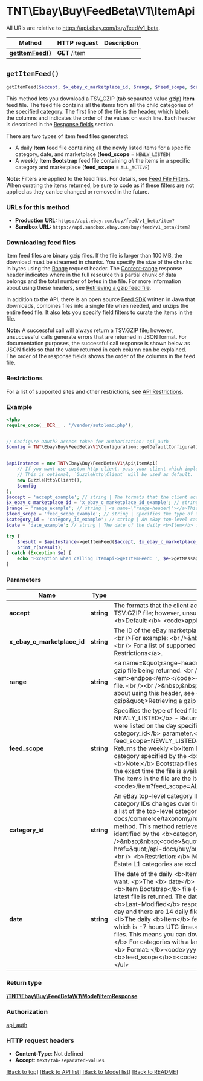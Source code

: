 # TNT\Ebay\Buy\FeedBeta\V1\ItemApi

All URIs are relative to https://api.ebay.com/buy/feed/v1_beta.

Method | HTTP request | Description
------------- | ------------- | -------------
[**getItemFeed()**](ItemApi.md#getItemFeed) | **GET** /item | 


## `getItemFeed()`

```php
getItemFeed($accept, $x_ebay_c_marketplace_id, $range, $feed_scope, $category_id, $date): \TNT\Ebay\Buy\FeedBeta\V1\Model\ItemResponse
```



<p>This method lets you download a TSV_GZIP (tab separated value gzip) <b> Item</b> feed file. The feed file contains all the items from <b> all</b> the child categories of the specified category.  The first line of the file is the header, which labels the columns and indicates the order of the values on each line.  Each header is described in the <a href=\"/api-docs/buy/feed/resources/item/methods/getItemFeed#h3-response-fields\">Response fields</a> section.  </p> <p> There are two types of item feed files generated: <ul> <li>A daily <b>Item</b> feed file containing all the newly listed items for a specific category, date, and marketplace (<b>feed_scope</b> = <code>NEWLY_LISTED</code>)</li>  <li>A weekly <b>Item Bootstrap</b> feed file containing <i> all</i> the items in a specific category and marketplace (<b>feed_scope</b> = <code>ALL_ACTIVE</code>)</li>  </ul>  </p>   <p><span class=\"tablenote\"><b>Note: </b>  Filters are applied to the feed files. For details, see <a href=\"/api-docs/buy/static/api-feed_beta.html#Feed2\">Feed File Filters</a>. When curating the items returned, be sure to code as if these filters are not applied as they can be changed or removed in the future.</span></p>                                   <h3><b>URLs for this method</b></h3>   <p><ul>    <li><b> Production URL: </b> <code>https://api.ebay.com/buy/feed/v1_beta/item?</code></li>    <li><b> Sandbox URL:  </b><code>https://api.sandbox.ebay.com/buy/feed/v1_beta/item?</code></li>   </ul> </p>              <h3><b>Downloading feed files </b></h3>             <p>Item feed files are binary gzip files. If the file is larger than 100 MB, the download must be streamed in chunks. You specify the size of the chunks in bytes using the <a href=\"#range-header\">Range</a> request header. The <a href=\"#content-range\">Content-range</a> response header indicates where in the full resource this partial chunk of data belongs  and the total number of bytes in the file.       For more information about using these headers, see <a href=\"/api-docs/buy/static/api-feed.html#retrv-gzip\">Retrieving a gzip feed file</a>.    </p>    <p>In addition to the API, there is an open source <a href=\"https://github.com/eBay/FeedSDK\" target=\"_blank\">Feed SDK</a> written in Java that downloads, combines files into a single file when needed, and unzips the entire feed file. It also lets you specify field filters to curate the items in the file.</p>              <p><span class=\"tablenote\">  <b> Note:</b> A successful call will always return a TSV.GZIP file; however, unsuccessful calls generate errors that are returned in JSON format. For documentation purposes, the successful call response is shown below as JSON fields so that the value returned in each column can be explained. The order of the response fields shows the order of the columns in the feed file.</span>  </p>                <h3><b>Restrictions </b></h3>                <p>For a list of supported sites and other restrictions, see <a href=\"/api-docs/buy/feed/overview.html#API\">API Restrictions</a>.</p>

### Example

```php
<?php
require_once(__DIR__ . '/vendor/autoload.php');


// Configure OAuth2 access token for authorization: api_auth
$config = TNT\Ebay\Buy\FeedBeta\V1\Configuration::getDefaultConfiguration()->setAccessToken('YOUR_ACCESS_TOKEN');


$apiInstance = new TNT\Ebay\Buy\FeedBeta\V1\Api\ItemApi(
    // If you want use custom http client, pass your client which implements `GuzzleHttp\ClientInterface`.
    // This is optional, `GuzzleHttp\Client` will be used as default.
    new GuzzleHttp\Client(),
    $config
);
$accept = 'accept_example'; // string | The formats that the client accepts for the response.<br /><br />A successful call will always return a TSV.GZIP file; however, unsuccessful calls generate errors that are returned in JSON format.<br /><br /><b>Default:</b> <code>application/json,text/tab-separated-values</code>
$x_ebay_c_marketplace_id = 'x_ebay_c_marketplace_id_example'; // string | The ID of the eBay marketplace where the item is hosted. <b>Note: </b> This value is case sensitive.<br /><br />For example: <br />&nbsp;&nbsp;<code>X-EBAY-C-MARKETPLACE-ID = EBAY_US</code>  <br /><br /> For a list of supported sites see, <a href=\"/api-docs/buy/feed/overview.html#API\">API Restrictions</a>.
$range = 'range_example'; // string | <a name=\"range-header\"></a>This header specifies the range in bytes of the chunks of the gzip file being returned. <br /><br /><b> Format:</b> <code >bytes=<em>startpos</em>-<em>endpos</em></code><br /><br />  For example, the following retrieves the first 10 MBs of the feed file. <br /><br />&nbsp;&nbsp;<code>Range bytes=0-10485760</code> <br /><br />For more information about using this header, see <a href=\"/api-docs/buy/static/api-feed.html#retrv-gzip\">Retrieving a gzip feed file</a>. <br /><br /><b>Maximum:</b> 100 MB (10MB in the Sandbox)
$feed_scope = 'feed_scope_example'; // string | Specifies the type of feed file to return. <br /><br /><b>Valid Values: </b>   <ul> <li><b> NEWLY_LISTED</b> - Returns the daily <b>Item</b> feed file containing all Good 'Til Cancelled items that were listed on the day specified by the <b> date</b> parameter in the category specified by the <b> category_id</b> parameter.<br /><br /><code>/item?feed_scope=NEWLY_LISTED&category_id=15032&date=20170925</code></li><li><b>ALL_ACTIVE</b> - Returns the weekly <b>Item Bootstrap</b> feed file containing all the Good 'Til Cancelled items in the category specified by the <b>category_id</b> parameter.<br /><br /><span class=\"tablenote\"><b>Note:</b> Bootstrap files are generated every Tuesday and the file is available on Wednesday. However, the exact time the file is available can vary so we recommend you download the Bootstrap file on Thursday. The items in the file are the items that were in the specified category on Sunday.</span> <br /><br /><code>/item?feed_scope=ALL_ACTIVE&category_id=15032</code>  </ul>
$category_id = 'category_id_example'; // string | An eBay top-level category ID of the items to be returned in the feed file. <br /> <br />The list of eBay category IDs changes over time and category IDs are not the same across all the eBay marketplaces. To get a list of the top-level categories for a marketplace, you can use the Taxonomy API <a href=\"/api-docs/commerce/taxonomy/resources/category_tree/methods/getCategoryTree\">getCategoryTree</a> method. This method retrieves the complete category tree for the marketplace. The top-level categories are identified by the <b>categoryTreeNodeLevel</b> field. <br /><br /><b>For example:</b><br />&nbsp;&nbsp;<code>\"categoryTreeNodeLevel\": 1</code> <br /><br />For details see <a href=\"/api-docs/buy/buy-categories.html\">Get Categories for Buy APIs</a>. </li>  </ul> <br /><br />   <b>Restriction:</b> Must be a top-level (L1) category other than Real Estate. Items listed under Real Estate L1 categories are excluded from all feeds in all marketplaces.
$date = 'date_example'; // string | The date of the daily <b>Item</b> feed file (<b>feed_scope</b>=<code>NEWLY_LISTED</code>) you want. <p>The <b> date</b> is required only for the daily <b>Item</b> feed file. If you specify a date for the <b>Item Bootstrap</b> file (<b>feed_scope</b>=<code>ALL_ACTIVE</code>), the date is ignored and the latest file is returned. The date the <b>Item Bootstrap</b> feed file was generated is returned in the <b>Last-Modified</b> response header.</code></p>    <p>The <b> Item</b> feed files are generated every day and there are 14 daily files available.</p>  <span class=\"tablenote\"> <b>Note: </b><ul>  <li>The daily <b>Item</b> feed files are available each day after 9AM MST (US Mountain Standard Time), which is -7 hours UTC time.</li>    <li>There is a 48 hour latency when generating the <b> Item</b> feed files. This means you can download the file for July 10th on July 12 after 9AM MST. <br /><br /><b>Note: </b> For categories with a large number of items, the latency can be up to 72 hours.</li> </ul></span> <p><b> Format: </b><code>yyyyMMdd</code><br /><br /><b> Requirements: </b> <ul>  <li>Required when <b>feed_scope</b>=<code>NEWLY_LISTED</code> </li>  <li>Must be within 3-14 days in the past</li></ul>

try {
    $result = $apiInstance->getItemFeed($accept, $x_ebay_c_marketplace_id, $range, $feed_scope, $category_id, $date);
    print_r($result);
} catch (Exception $e) {
    echo 'Exception when calling ItemApi->getItemFeed: ', $e->getMessage(), PHP_EOL;
}
```

### Parameters

Name | Type | Description  | Notes
------------- | ------------- | ------------- | -------------
 **accept** | **string**| The formats that the client accepts for the response.&lt;br /&gt;&lt;br /&gt;A successful call will always return a TSV.GZIP file; however, unsuccessful calls generate errors that are returned in JSON format.&lt;br /&gt;&lt;br /&gt;&lt;b&gt;Default:&lt;/b&gt; &lt;code&gt;application/json,text/tab-separated-values&lt;/code&gt; |
 **x_ebay_c_marketplace_id** | **string**| The ID of the eBay marketplace where the item is hosted. &lt;b&gt;Note: &lt;/b&gt; This value is case sensitive.&lt;br /&gt;&lt;br /&gt;For example: &lt;br /&gt;&amp;nbsp;&amp;nbsp;&lt;code&gt;X-EBAY-C-MARKETPLACE-ID &#x3D; EBAY_US&lt;/code&gt;  &lt;br /&gt;&lt;br /&gt; For a list of supported sites see, &lt;a href&#x3D;\&quot;/api-docs/buy/feed/overview.html#API\&quot;&gt;API Restrictions&lt;/a&gt;. |
 **range** | **string**| &lt;a name&#x3D;\&quot;range-header\&quot;&gt;&lt;/a&gt;This header specifies the range in bytes of the chunks of the gzip file being returned. &lt;br /&gt;&lt;br /&gt;&lt;b&gt; Format:&lt;/b&gt; &lt;code &gt;bytes&#x3D;&lt;em&gt;startpos&lt;/em&gt;-&lt;em&gt;endpos&lt;/em&gt;&lt;/code&gt;&lt;br /&gt;&lt;br /&gt;  For example, the following retrieves the first 10 MBs of the feed file. &lt;br /&gt;&lt;br /&gt;&amp;nbsp;&amp;nbsp;&lt;code&gt;Range bytes&#x3D;0-10485760&lt;/code&gt; &lt;br /&gt;&lt;br /&gt;For more information about using this header, see &lt;a href&#x3D;\&quot;/api-docs/buy/static/api-feed.html#retrv-gzip\&quot;&gt;Retrieving a gzip feed file&lt;/a&gt;. &lt;br /&gt;&lt;br /&gt;&lt;b&gt;Maximum:&lt;/b&gt; 100 MB (10MB in the Sandbox) |
 **feed_scope** | **string**| Specifies the type of feed file to return. &lt;br /&gt;&lt;br /&gt;&lt;b&gt;Valid Values: &lt;/b&gt;   &lt;ul&gt; &lt;li&gt;&lt;b&gt; NEWLY_LISTED&lt;/b&gt; - Returns the daily &lt;b&gt;Item&lt;/b&gt; feed file containing all Good &#39;Til Cancelled items that were listed on the day specified by the &lt;b&gt; date&lt;/b&gt; parameter in the category specified by the &lt;b&gt; category_id&lt;/b&gt; parameter.&lt;br /&gt;&lt;br /&gt;&lt;code&gt;/item?feed_scope&#x3D;NEWLY_LISTED&amp;category_id&#x3D;15032&amp;date&#x3D;20170925&lt;/code&gt;&lt;/li&gt;&lt;li&gt;&lt;b&gt;ALL_ACTIVE&lt;/b&gt; - Returns the weekly &lt;b&gt;Item Bootstrap&lt;/b&gt; feed file containing all the Good &#39;Til Cancelled items in the category specified by the &lt;b&gt;category_id&lt;/b&gt; parameter.&lt;br /&gt;&lt;br /&gt;&lt;span class&#x3D;\&quot;tablenote\&quot;&gt;&lt;b&gt;Note:&lt;/b&gt; Bootstrap files are generated every Tuesday and the file is available on Wednesday. However, the exact time the file is available can vary so we recommend you download the Bootstrap file on Thursday. The items in the file are the items that were in the specified category on Sunday.&lt;/span&gt; &lt;br /&gt;&lt;br /&gt;&lt;code&gt;/item?feed_scope&#x3D;ALL_ACTIVE&amp;category_id&#x3D;15032&lt;/code&gt;  &lt;/ul&gt; |
 **category_id** | **string**| An eBay top-level category ID of the items to be returned in the feed file. &lt;br /&gt; &lt;br /&gt;The list of eBay category IDs changes over time and category IDs are not the same across all the eBay marketplaces. To get a list of the top-level categories for a marketplace, you can use the Taxonomy API &lt;a href&#x3D;\&quot;/api-docs/commerce/taxonomy/resources/category_tree/methods/getCategoryTree\&quot;&gt;getCategoryTree&lt;/a&gt; method. This method retrieves the complete category tree for the marketplace. The top-level categories are identified by the &lt;b&gt;categoryTreeNodeLevel&lt;/b&gt; field. &lt;br /&gt;&lt;br /&gt;&lt;b&gt;For example:&lt;/b&gt;&lt;br /&gt;&amp;nbsp;&amp;nbsp;&lt;code&gt;\&quot;categoryTreeNodeLevel\&quot;: 1&lt;/code&gt; &lt;br /&gt;&lt;br /&gt;For details see &lt;a href&#x3D;\&quot;/api-docs/buy/buy-categories.html\&quot;&gt;Get Categories for Buy APIs&lt;/a&gt;. &lt;/li&gt;  &lt;/ul&gt; &lt;br /&gt;&lt;br /&gt;   &lt;b&gt;Restriction:&lt;/b&gt; Must be a top-level (L1) category other than Real Estate. Items listed under Real Estate L1 categories are excluded from all feeds in all marketplaces. |
 **date** | **string**| The date of the daily &lt;b&gt;Item&lt;/b&gt; feed file (&lt;b&gt;feed_scope&lt;/b&gt;&#x3D;&lt;code&gt;NEWLY_LISTED&lt;/code&gt;) you want. &lt;p&gt;The &lt;b&gt; date&lt;/b&gt; is required only for the daily &lt;b&gt;Item&lt;/b&gt; feed file. If you specify a date for the &lt;b&gt;Item Bootstrap&lt;/b&gt; file (&lt;b&gt;feed_scope&lt;/b&gt;&#x3D;&lt;code&gt;ALL_ACTIVE&lt;/code&gt;), the date is ignored and the latest file is returned. The date the &lt;b&gt;Item Bootstrap&lt;/b&gt; feed file was generated is returned in the &lt;b&gt;Last-Modified&lt;/b&gt; response header.&lt;/code&gt;&lt;/p&gt;    &lt;p&gt;The &lt;b&gt; Item&lt;/b&gt; feed files are generated every day and there are 14 daily files available.&lt;/p&gt;  &lt;span class&#x3D;\&quot;tablenote\&quot;&gt; &lt;b&gt;Note: &lt;/b&gt;&lt;ul&gt;  &lt;li&gt;The daily &lt;b&gt;Item&lt;/b&gt; feed files are available each day after 9AM MST (US Mountain Standard Time), which is -7 hours UTC time.&lt;/li&gt;    &lt;li&gt;There is a 48 hour latency when generating the &lt;b&gt; Item&lt;/b&gt; feed files. This means you can download the file for July 10th on July 12 after 9AM MST. &lt;br /&gt;&lt;br /&gt;&lt;b&gt;Note: &lt;/b&gt; For categories with a large number of items, the latency can be up to 72 hours.&lt;/li&gt; &lt;/ul&gt;&lt;/span&gt; &lt;p&gt;&lt;b&gt; Format: &lt;/b&gt;&lt;code&gt;yyyyMMdd&lt;/code&gt;&lt;br /&gt;&lt;br /&gt;&lt;b&gt; Requirements: &lt;/b&gt; &lt;ul&gt;  &lt;li&gt;Required when &lt;b&gt;feed_scope&lt;/b&gt;&#x3D;&lt;code&gt;NEWLY_LISTED&lt;/code&gt; &lt;/li&gt;  &lt;li&gt;Must be within 3-14 days in the past&lt;/li&gt;&lt;/ul&gt; | [optional]

### Return type

[**\TNT\Ebay\Buy\FeedBeta\V1\Model\ItemResponse**](../Model/ItemResponse.md)

### Authorization

[api_auth](../../README.md#api_auth)

### HTTP request headers

- **Content-Type**: Not defined
- **Accept**: `text/tab-separated-values`

[[Back to top]](#) [[Back to API list]](../../README.md#endpoints)
[[Back to Model list]](../../README.md#models)
[[Back to README]](../../README.md)
